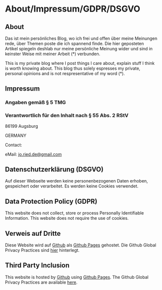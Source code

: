# About/Impressum/GDPR/DSGVO

## About

Das ist mein persönliches Blog, wo ich frei und offen über meine Meinungen rede, über Themen poste die ich spannend finde. Die hier geposteten Artikel spiegeln deshlab nur meine persönliche Meinung wider und sind in keinster Weise mit meiner Arbeit (*) verbunden. 

This is my private blog where I post things I care about, explain stuff I think is worth knowing about. This blog thus solely espresses my private, personal opinions and is not respresentative of my word (*).

## Impressum
### Angaben gemäß § 5 TMG
### Verantwortlich für den Inhalt nach § 55 Abs. 2 RStV


86199 Augsburg

GERMANY


Contact:

eMail: jo.ried.de@gmail.com

## Datenschutzerklärung (DSGVO)
Auf dieser Webseite werden keine personenbezogenen Daten erhoben, gespeichert oder verarbeitet. Es werden keine Cookies verwendet.

## Data Protection Policy (GDPR)
This website does not collect, store or process Personally Identifiable Information. This website does not require the use of cookies.

## Verweis auf Dritte
Diese Website wird auf [Github](https://www.github.com/) als [Github Pages](https://help.github.com/articles/what-is-github-pages/) gehostet. Die Github Global Privacy Practices sind [hier](https://help.github.com/articles/global-privacy-practices/) hinterlegt.

## Third Party Inclusion
This website is hosted by [Github](https://www.github.com/) using [Github Pages](https://help.github.com/articles/what-is-github-pages/). The Github Global Privacy Practices are available [here](https://help.github.com/articles/global-privacy-practices/).
